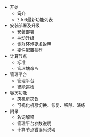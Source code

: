* 开始
  * 简介
  * 2.5.6最新功能列表
* 安装部署及升级
  * 安装部署
  * 手动升级
  * 集群环境要求说明
  * 硬件配置推荐
* 计算节点
  * 标准
  * 管理端命令
* 管理平台
  * 管理平台
  * 智能巡检
* 容灾功能
  * 跨机房灾备
  * 可视化机房切换、修复、移除、演练 
* 附录
  * 名词解释
  * 管理平台参数说明
  * 计算节点错误码说明
